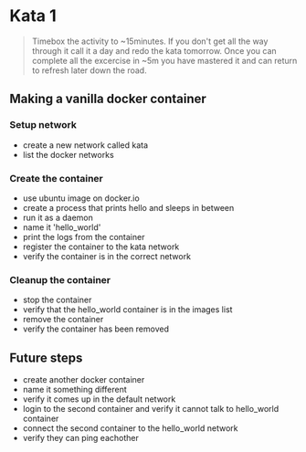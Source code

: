 # Kata 1
> Timebox the activity to ~15minutes. If you don't get all the way through it call it a day and redo the kata tomorrow. Once you can complete all the excercise in ~5m you have mastered it and can return to refresh later down the road.
 
## Making a vanilla docker container

### Setup network
 - create a new network called kata
 - list the docker networks

### Create the container
 - use ubuntu image on docker.io
 - create a process that prints hello and sleeps in between
 - run it as a daemon
 - name it 'hello_world'
 - print the logs from the container
 - register the container to the kata network
 - verify the container is in the correct network

### Cleanup the container
 - stop the container
 - verify that the hello_world container is in the images list
 - remove the container
 - verify the container has been removed

## Future steps
 - create another docker container
 - name it something different
 - verify it comes up in the default network
 - login to the second container and verify it cannot talk to hello_world container
 - connect the second container to the hello_world network
 - verify they can ping eachother
